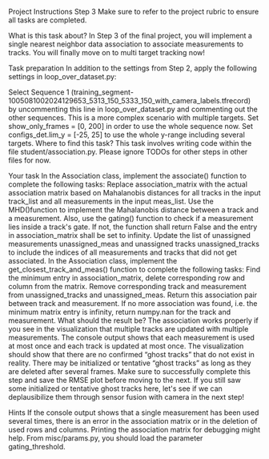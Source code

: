 Project Instructions Step 3
Make sure to refer to the project rubric to ensure all tasks are completed.

What is this task about?
In Step 3 of the final project, you will implement a single nearest neighbor data association to associate measurements to tracks. You will finally move on to multi target tracking now!

Task preparation
In addition to the settings from Step 2, apply the following settings in loop_over_dataset.py:

Select Sequence 1 (training_segment-1005081002024129653_5313_150_5333_150_with_camera_labels.tfrecord) by uncommenting this line in loop_over_dataset.py and commenting out the other sequences. This is a more complex scenario with multiple targets.
Set show_only_frames = [0, 200] in order to use the whole sequence now.
Set configs_det.lim_y = [-25, 25] to use the whole y-range including several targets.
Where to find this task?
This task involves writing code within the file student/association.py. Please ignore TODOs for other steps in other files for now.

Your task
In the Association class, implement the associate() function to complete the following tasks:
Replace association_matrix with the actual association matrix based on Mahalanobis distances for all tracks in the input track_list and all measurements in the input meas_list. Use the MHD()function to implement the Mahalanobis distance between a track and a measurement. Also, use the gating() function to check if a measurement lies inside a track's gate. If not, the function shall return False and the entry in association_matrix shall be set to infinity.
Update the list of unassigned measurements unassigned_meas and unassigned tracks unassigned_tracks to include the indices of all measurements and tracks that did not get associated.
In the Association class, implement the get_closest_track_and_meas() function to complete the following tasks:
Find the minimum entry in association_matrix, delete corresponding row and column from the matrix.
Remove corresponding track and measurement from unassigned_tracks and unassigned_meas.
Return this association pair between track and measurement. If no more association was found, i.e. the minimum matrix entry is infinity, return numpy.nan for the track and measurement.
What should the result be?
The association works properly if you see in the visualization that multiple tracks are updated with multiple measurements. The console output shows that each measurement is used at most once and each track is updated at most once. The visualization should show that there are no confirmed “ghost tracks” that do not exist in reality. There may be initialized or tentative “ghost tracks” as long as they are deleted after several frames. Make sure to successfully complete this step and save the RMSE plot before moving to the next. If you still saw some initialized or tentative ghost tracks here, let's see if we can deplausibilize them through sensor fusion with camera in the next step!

Hints
If the console output shows that a single measurement has been used several times, there is an error in the association matrix or in the deletion of used rows and columns. Printing the association matrix for debugging might help.
From misc/params.py, you should load the parameter gating_threshold.